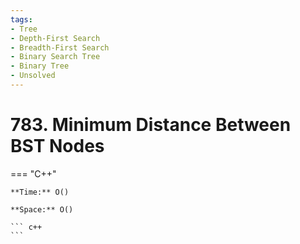 ```yaml
---
tags:
- Tree
- Depth-First Search
- Breadth-First Search
- Binary Search Tree
- Binary Tree
- Unsolved
---
```



# 783. Minimum Distance Between BST Nodes

=== "C++"

    **Time:** O()

    **Space:** O()

    ``` c++
    ```
